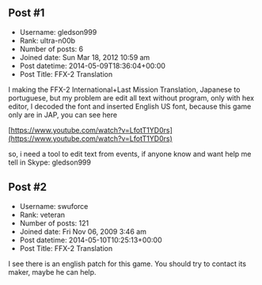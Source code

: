 ## Post #1
- Username: gledson999
- Rank: ultra-n00b
- Number of posts: 6
- Joined date: Sun Mar 18, 2012 10:59 am
- Post datetime: 2014-05-09T18:36:04+00:00
- Post Title: FFX-2 Translation

I making the FFX-2 International+Last Mission Translation, Japanese to portuguese, but my problem are edit all text without program, only with hex editor, I decoded the font and inserted English US font, because this game only are in JAP, you can see here

[https://www.youtube.com/watch?v=LfotT1YD0rs](https://www.youtube.com/watch?v=LfotT1YD0rs)

so, i need a tool to edit text from events, if anyone know and want help me tell in Skype: gledson999
## Post #2
- Username: swuforce
- Rank: veteran
- Number of posts: 121
- Joined date: Fri Nov 06, 2009 3:46 am
- Post datetime: 2014-05-10T10:25:13+00:00
- Post Title: FFX-2 Translation

I see there is an english patch for this game. You should try to contact its maker, maybe he can help.
